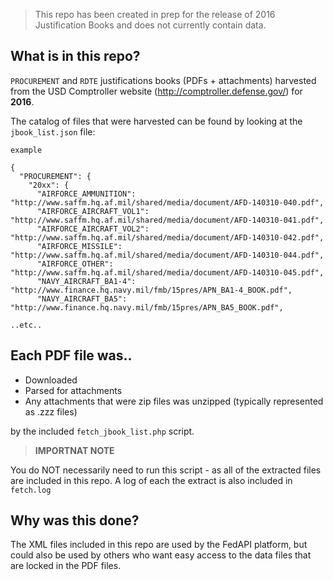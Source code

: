 > This repo has been created in prep for the release of 2016 Justification Books and does not currently contain data.

## What is in this repo?

`PROCUREMENT` and `RDTE` justifications books (PDFs + attachments) harvested from the USD Comptroller website (http://comptroller.defense.gov/) for **2016**.


The catalog of files that were harvested can be found by looking at the `jbook_list.json` file:


```
example

{
  "PROCUREMENT": {
    "20xx": {
      "AIRFORCE_AMMUNITION": "http://www.saffm.hq.af.mil/shared/media/document/AFD-140310-040.pdf",
      "AIRFORCE_AIRCRAFT_VOL1": "http://www.saffm.hq.af.mil/shared/media/document/AFD-140310-041.pdf",
      "AIRFORCE_AIRCRAFT_VOL2": "http://www.saffm.hq.af.mil/shared/media/document/AFD-140310-042.pdf",
      "AIRFORCE_MISSILE": "http://www.saffm.hq.af.mil/shared/media/document/AFD-140310-044.pdf",
      "AIRFORCE_OTHER": "http://www.saffm.hq.af.mil/shared/media/document/AFD-140310-045.pdf",
      "NAVY_AIRCRAFT_BA1-4": "http://www.finance.hq.navy.mil/fmb/15pres/APN_BA1-4_BOOK.pdf",
      "NAVY_AIRCRAFT_BA5": "http://www.finance.hq.navy.mil/fmb/15pres/APN_BA5_BOOK.pdf",

..etc..

```


## Each PDF file was..

- Downloaded
- Parsed for attachments
- Any attachments that were zip files was unzipped (typically represented as .zzz files)

by the included `fetch_jbook_list.php` script.


> **IMPORTNAT NOTE** 
>
You do NOT necessarily need to run this script - as all of the extracted files are included in this repo.  A log of each the extract is also included in `fetch.log`


## Why was this done?

The XML files included in this repo are used by the FedAPI platform, but could also be used by others who want easy access to the data files that are locked in the PDF files.
